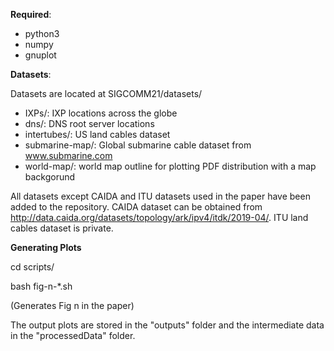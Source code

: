 **Required**:

  - python3
  - numpy
  - gnuplot


**Datasets**:

Datasets are located at SIGCOMM21/datasets/
  - IXPs/: IXP locations across the globe
  - dns/: DNS root server locations
  - intertubes/: US land cables dataset
  - submarine-map/: Global submarine cable dataset from www.submarine.com
  - world-map/: world map outline for plotting PDF distribution with a map backgorund

All datasets except CAIDA and ITU datasets used in the paper have been added to the repository. CAIDA dataset can be obtained from http://data.caida.org/datasets/topology/ark/ipv4/itdk/2019-04/. ITU land cables dataset is private.

**Generating Plots**

cd scripts/

bash fig-n-*.sh

(Generates Fig n in the paper)

The output plots are stored in the "outputs" folder and the intermediate data in the "processedData" folder.
